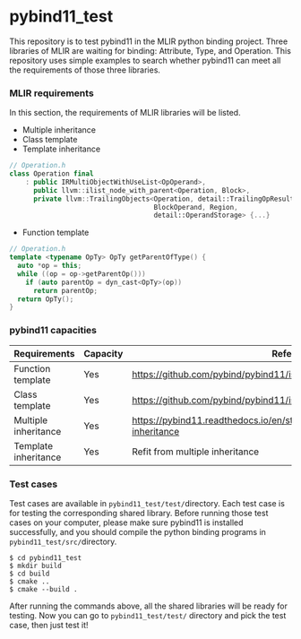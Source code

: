 # pybind11_test

This repository is to test pybind11 in the MLIR python binding project. Three libraries of MLIR are waiting for binding: Attribute, Type, and Operation.  This repository uses simple examples to search whether pybind11 can meet all the requirements of those three libraries.

### MLIR requirements

In this section, the requirements of MLIR libraries will be listed.

- Multiple inheritance
- Class template
- Template inheritance

```C++
// Operation.h
class Operation final
    : public IRMultiObjectWithUseList<OpOperand>,
      public llvm::ilist_node_with_parent<Operation, Block>,
      private llvm::TrailingObjects<Operation, detail::TrailingOpResult,
                                    BlockOperand, Region,
                                    detail::OperandStorage> {...}
```

- Function template

```C++
// Operation.h
template <typename OpTy> OpTy getParentOfType() {
  auto *op = this;
  while ((op = op->getParentOp()))
    if (auto parentOp = dyn_cast<OpTy>(op))
      return parentOp;
  return OpTy();
}
```



### pybind11 capacities

| Requirements         | Capacity | Reference                                                    |
| -------------------- | -------- | ------------------------------------------------------------ |
| Function template    | Yes      | https://github.com/pybind/pybind11/issues/199                |
| Class template       | Yes      | https://github.com/pybind/pybind11/issues/199                |
| Multiple inheritance | Yes      | https://pybind11.readthedocs.io/en/stable/advanced/classes.html#multiple-inheritance |
| Template inheritance | Yes      | Refit from multiple inheritance                              |



### Test cases

Test cases are available in `pybind11_test/test/`directory. Each test case is for testing the corresponding  shared library. Before running those test cases on your computer, please make sure pybind11 is installed successfully, and you should compile the python binding programs in `pybind11_test/src/`directory.

```
$ cd pybind11_test
$ mkdir build
$ cd build
$ cmake ..
$ cmake --build .
```

After running the commands above, all the shared libraries will be ready for testing. Now you can go to `pybind11_test/test/` directory and pick the test case, then just test it!